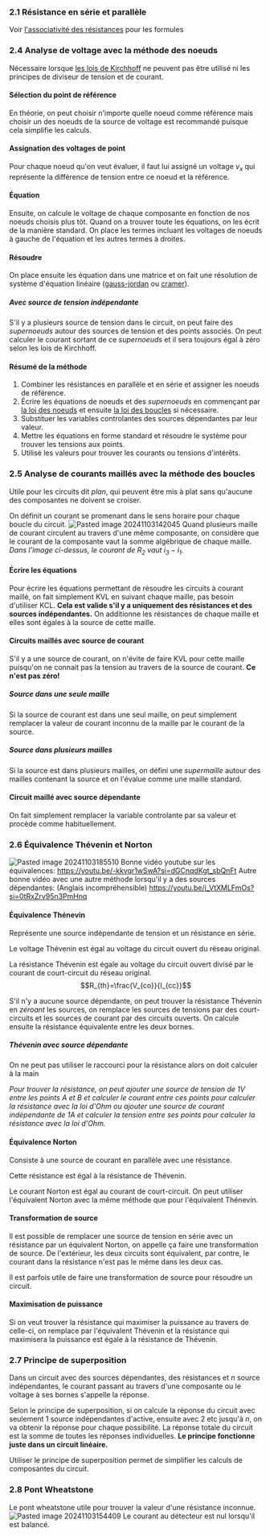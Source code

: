 ### 2.1 Résistance en série et parallèle
Voir [l'associativité des résistances](Circuit%20à%20courant%20continu.md) pour les formules
### 2.4 Analyse de voltage avec la méthode des noeuds
Nécessaire lorsque [les lois de Kirchhoff](Circuit%20à%20courant%20continu.md) ne peuvent pas être utilisé ni les principes de diviseur de tension et de courant.
#### Sélection du point de référence
En théorie, on peut choisir n'importe quelle noeud comme référence mais choisir un des noeuds de la source de voltage est recommandé puisque cela simplifie les calculs. 
#### Assignation des voltages de point
Pour chaque noeud qu'on veut évaluer, il faut lui assigné un voltage $v_x$ qui représente la différence de tension entre ce noeud et la référence. 

#### Équation
Ensuite, on calcule le voltage de chaque composante en fonction de nos noeuds choisis plus tôt. Quand on a trouver toute les équations, on les écrit de la manière standard. On place les termes incluant les voltages de noeuds à gauche de l'équation et les autres termes à droites. 
#### Résoudre
On place ensuite les équation dans une matrice et on fait une résolution de système d'équation linéaire ([gauss-jordan](Résolution%20de%20systèmes%20d'équations%20linéaires.md#Méthode%20de%20Gauss%20Jordan) ou [cramer](Résolution%20de%20systèmes%20d'équations%20linéaires.md#Règle%20de%20Cramer)). 

##### Avec source de tension indépendante
S'il y a plusieurs source de tension dans le circuit, on peut faire des *supernoeuds* autour des sources de tension et des points associés. On peut calculer le courant sortant de ce *supernoeuds* et il sera toujours égal à zéro selon les lois de Kirchhoff. 

#### Résumé de la méthode
1. Combiner les résistances en parallèle et en série et assigner les noeuds de référence.
2. Écrire les équations de noeuds et des *supernoeuds* en commençant par [la loi des noeuds](Circuit%20à%20courant%20continu.md#Loi%20des%20noeuds) et ensuite [la loi des boucles](Circuit%20à%20courant%20continu.md#Loi%20des%20mailles) si nécessaire.
3. Substituer les variables controlantes des sources dépendantes par leur valeur.
4. Mettre les équations en forme standard et résoudre le système pour trouver les tensions aux points.
5. Utilisé les valeurs pour trouver les courants ou tensions d'intérêts.

### 2.5 Analyse de courants maillés avec la méthode des boucles
Utile pour les circuits dit *plan*, qui peuvent être mis à plat sans qu'aucune des composantes ne doivent se croiser.

On définit un courant se promenant dans le sens horaire pour chaque boucle du circuit.
![Pasted image 20241103142045](Pasted%20image%2020241103142045.png)
Quand plusieurs maille de courant circulent au travers d'une même composante, on considère que le courant de la composante vaut la somme algébrique de chaque maille. *Dans l'image ci-dessus, le courant de $R_2$ vaut $i_3-i_1$.* 

#### Écrire les équations
Pour écrire les équations permettant de résoudre les circuits à courant maillé, on fait simplement KVL en suivant chaque maille, pas besoin d'utiliser KCL. **Cela est valide s'il y a uniquement des résistances et des sources indépendantes.** On additionne les résistances de chaque maille et elles sont égales à la source de cette maille.

#### Circuits maillés avec source de courant
S'il y a une source de courant, on n'évite de faire KVL pour cette maille puisqu'on ne connait pas la tension au travers de la source de courant. **Ce n'est pas zéro!**

##### Source dans une seule maille
Si la source de courant est dans une seul maille, on peut simplement remplacer la valeur de courant inconnu de la maille par le courant de la source. 

##### Source dans plusieurs mailles
Si la source est dans plusieurs mailles, on défini une *supermaille* autour des mailles contenant la source et on l'évalue comme une maille standard.

#### Circuit maillé avec source dépendante
On fait simplement remplacer la variable controlante par sa valeur et procède comme habituellement.

### 2.6 Équivalence Thévenin et Norton
![Pasted image 20241103185510](Pasted%20image%2020241103185510.png)
Bonne vidéo youtube sur les équivalences: https://youtu.be/-kkvqr1wSwA?si=dGCnqdKgt_sbQnFt
Autre bonne vidéo avec une autre méthode lorsqu'il y a des sources dépendantes: (Anglais incompréhensible) https://youtu.be/i_VtXMLFmOs?si=0tRxZrv95n3PmHnq
#### Équivalence Thénevin
Représente une source indépendante de tension et un résistance en série.

Le voltage Thévenin est égal au voltage du circuit ouvert du réseau original.

La résistance Thévenin est égale au voltage du circuit ouvert divisé par le courant de court-circuit du réseau original. $$R_{th}=\frac{V_{co}}{I_{cc}}$$

S'il n'y a aucune source dépendante, on peut trouver la résistance Thévenin en *zéroant* les sources, on remplace les sources de tensions par des court-circuits et les sources de courant par des circuits ouverts. On calcule ensuite la résistance équivalente entre les deux bornes.

##### Thévenin avec source dépendante
On ne peut pas utiliser le raccourci pour la résistance alors on doit calculer à la main

*Pour trouver la résistance, on peut ajouter une source de tension de $1V$ entre les points A et B et calculer le courant entre ces points pour calculer la résistance avec la loi d'Ohm ou ajouter une source de courant indépendante de $1A$  et calculer la tension entre ses points pour calculer la résistance avec la loi d'Ohm.*

#### Équivalence Norton
Consiste à une source de courant en parallèle avec une résistance.

Cette résistance est égal à la résistance de Thévenin.

Le courant Norton est égal au courant de court-circuit. On peut utiliser l'équivalent Norton avec la même méthode que pour l'équivalent Thénevin.

#### Transformation de source
Il est possible de remplacer une source de tension en série avec un résistance par un équivalent Norton, on appelle ça faire une transformation de source. De l'extérieur, les deux circuits sont équivalent, par contre, le courant dans la résistance n'est pas le même dans les deux cas.

Il est parfois utile de faire une transformation de source pour résoudre un circuit.

#### Maximisation de puissance
Si on veut trouver la résistance qui maximiser la puissance au travers de celle-ci, on remplace par l'équivalent Thévenin et la résistance qui maximisera la puissance est égale à la résistance de Thévenin.

### 2.7 Principe de superposition
Dans un circuit avec des sources dépendantes, des résistances et $n$ source indépendantes, le courant passant au travers d'une composante ou le voltage à ses bornes s'appelle la réponse. 

Selon le principe de superposition, si on calcule la réponse du circuit avec seulement 1 source indépendantes d'active, ensuite avec 2 etc jusqu'à $n$, on va obtenir la réponse pour chaque possibilité. La réponse totale du circuit est la somme de toutes les réponses individuelles. **Le principe fonctionne juste dans un circuit linéaire.** 

Utiliser le principe de superposition permet de simplifier les calculs de composantes du circuit.

### 2.8 Pont Wheatstone
Le pont wheatstone utile pour trouver la valeur d'une résistance inconnue. 
![Pasted image 20241103154409](Pasted%20image%2020241103154409.png)
Le courant au détecteur est nul lorsqu'il est balancé.